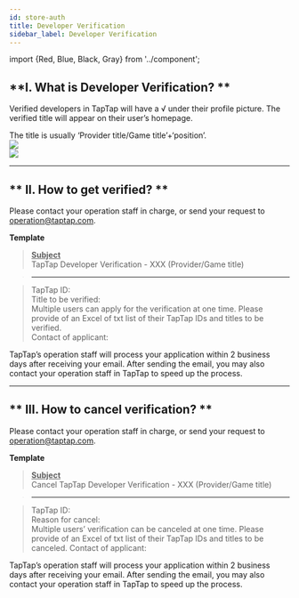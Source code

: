 ```yaml
---
id: store-auth
title: Developer Verification
sidebar_label: Developer Verification
---
```

import {Red, Blue, Black, Gray} from '../component';

## **I. What is Developer Verification? **  
Verified developers in TapTap will have a <Blue>√</Blue> under their profile picture. The verified title will appear on their user’s homepage.  

The title is usually ‘Provider title/Game title’+‘position’.  
![](https://img.tapimg.com/market/images/aaaf15b877a671336748684549ee93a4.png)  
![](https://img.tapimg.com/market/images/c53d78b9b120276b53f82aebb0d01537.png)   

---

## ** II. How to get verified? **  

Please contact your operation staff in charge, or send your request to [operation@taptap.com](mailto:operation@taptap.com).  

**Template**  
> **<u>Subject</u>**  
> TapTap Developer Verification - XXX (Provider/Game title)   

> ---  

> TapTap ID:  
> Title to be verified:  
> <Gray>Multiple users can apply for the verification at one time. Please provide of an Excel of txt list of their TapTap IDs and titles to be verified.</Gray>​   
> Contact of applicant:  

TapTap’s operation staff will process your application within 2 business days after receiving your email.  After sending the email, you may also contact your operation staff in TapTap to speed up the process.  

---

## ** III. How to cancel verification? **  

Please contact your operation staff in charge, or send your request to [operation@taptap.com](mailto:operation@taptap.com).  

**Template**  
> **<u>Subject</u>**  
> Cancel TapTap Developer Verification - XXX (Provider/Game title)  

> ---  

> TapTap ID:  
> Reason for cancel:  
> <Gray>Multiple users’ verification can be canceled at one time. Please provide of an Excel of txt list of their TapTap IDs and titles to be canceled.</Gray>​ 
> Contact of applicant:  

TapTap’s operation staff will process your application within 2 business days after receiving your email.  After sending the email, you may also contact your operation staff in TapTap to speed up the process.  
